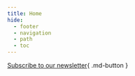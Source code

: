 ```yaml
---
title: Home
hide:
  - footer
  - navigation
  - path
  - toc
---
```


[Subscribe to our newsletter](#){ .md-button }

<style>
  body {
    background-image: url(https://assets.ine.com/certifications/badges/eJPT.png), url(https://www.w3schools.com/images/background_in_space.gif);
    /* background-image: url(https://www.w3schools.com/images/lynx_landing.png), url(https://www.w3schools.com/images/background_in_space.gif); */
    background-repeat: no-repeat, repeat;
    background-position: right bottom, center center /*left top*/;
  }
</style>
